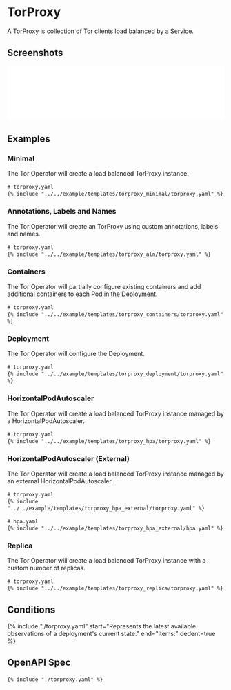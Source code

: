 # TorProxy

A TorProxy is collection of Tor clients load balanced by a Service.

## Screenshots

![TorProxy](./torproxy.svg)

## Examples

### Minimal

The Tor Operator will create a load balanced TorProxy instance.

```
# torproxy.yaml
{% include "../../example/templates/torproxy_minimal/torproxy.yaml" %}
```

### Annotations, Labels and Names

The Tor Operator will create an TorProxy using custom annotations, labels and names.

```
# torproxy.yaml
{% include "../../example/templates/torproxy_aln/torproxy.yaml" %}
```

### Containers

The Tor Operator will partially configure existing containers and add additional containers to each Pod in the Deployment.

```
# torproxy.yaml
{% include "../../example/templates/torproxy_containers/torproxy.yaml" %}
```

### Deployment

The Tor Operator will configure the Deployment.

```
# torproxy.yaml
{% include "../../example/templates/torproxy_deployment/torproxy.yaml" %}
```

### HorizontalPodAutoscaler

The Tor Operator will create a load balanced TorProxy instance managed by a HorizontalPodAutoscaler.

```
# torproxy.yaml
{% include "../../example/templates/torproxy_hpa/torproxy.yaml" %}
```

### HorizontalPodAutoscaler (External)

The Tor Operator will create a load balanced TorProxy instance managed by an external HorizontalPodAutoscaler.

```
# torproxy.yaml
{% include "../../example/templates/torproxy_hpa_external/torproxy.yaml" %}
```

```
# hpa.yaml
{% include "../../example/templates/torproxy_hpa_external/hpa.yaml" %}
```

### Replica

The Tor Operator will create a load balanced TorProxy instance with a custom number of replicas.

```
# torproxy.yaml
{% include "../../example/templates/torproxy_replica/torproxy.yaml" %}
```

## Conditions

{%
  include "./torproxy.yaml"
  start="Represents the latest available observations of a deployment's current state."
  end="items:"
  dedent=true
%}

## OpenAPI Spec

```
{% include "./torproxy.yaml" %}
```
